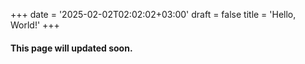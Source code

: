+++
date = '2025-02-02T02:02:02+03:00'
draft = false
title = 'Hello, World!'
+++
#### This page will updated soon.
